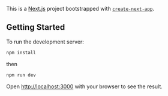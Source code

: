 This is a [Next.js](https://nextjs.org/) project bootstrapped with [`create-next-app`](https://github.com/vercel/next.js/tree/canary/packages/create-next-app).

## Getting Started

To run the development server:

```bash
npm install
```
then 

```bash
npm run dev
```

Open [http://localhost:3000](http://localhost:3000) with your browser to see the result. 
